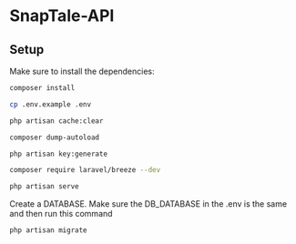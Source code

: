 # SnapTale-API

## Setup

Make sure to install the dependencies:

```bash
composer install 

cp .env.example .env 

php artisan cache:clear

composer dump-autoload

php artisan key:generate

composer require laravel/breeze --dev

php artisan serve
```

Create a DATABASE. Make sure the DB_DATABASE in the .env is the same and then run this command

```
php artisan migrate
```
